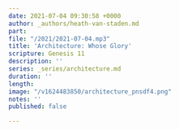 ```yaml
---
date: 2021-07-04 09:30:58 +0000
author: _authors/heath-van-staden.md
part: 
file: "/2021/2021-07-04.mp3"
title: 'Architecture: Whose Glory'
scripture: Genesis 11
description: ''
series: _series/architecture.md
duration: ''
length: 
image: "/v1624483850/architecture_pnsdf4.png"
notes: ''
published: false

---
```

